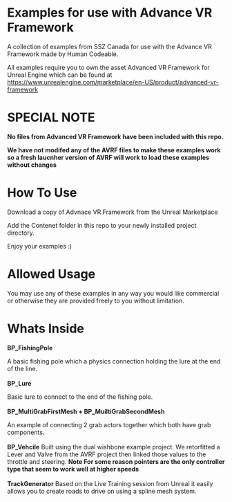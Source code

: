 # Examples for use with Advance VR Framework
A collection of examples from SSZ Canada for use with the Advance VR Framework made by Human Codeable.


All examples require you to own the asset Advanced VR Framework for Unreal Engine which can be found at
https://www.unrealengine.com/marketplace/en-US/product/advanced-vr-framework

# SPECIAL NOTE

**No files from Advanced VR Framework have been included with this repo.**

**We have not modifed any of the AVRF files to make these examples work so a fresh laucnher version of AVRF will work to load these examples without changes**





# How To Use
Download a copy of Advnace VR Framework from the Unreal Marketplace

Add the Contenet folder in this repo to your newly installed project directory.

Enjoy your examples :)



# Allowed Usage 
You may use any of these examples in any way you would like commercial or otherwise they are provided freely to you without limitation.



# Whats Inside

**BP_FishingPole**
  
  A basic fishing pole which a physics connection holding the lure at the end of the line.
<br>
<br>
**BP_Lure**

  Basic lure to connect to the end of the fishing pole.
<br>
<br>
**BP_MultiGrabFirstMesh + BP_MuiltiGrabSecondMesh**

  An example of connecting 2 grab actors together which both have grab components.
<br>
<br> 
**BP_Vehcile**
  Built using the dual wishbone example project. We retorfitted a Lever and Valve from the AVRF project then linked those values to the throttle and steering.
**Note For some reason pointers are the only controller type that seem to work well at higher speeds**
<br>
<br>
**TrackGenerator**
Based on the Live Training session from Unreal it easily allows you to create roads to drive on using a spline mesh system.


 
